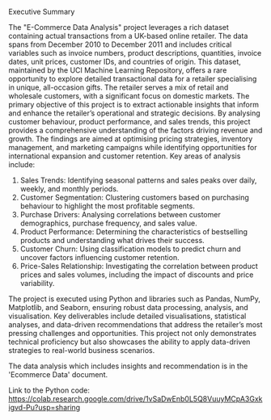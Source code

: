 Executive Summary

The "E-Commerce Data Analysis" project leverages a rich dataset containing actual transactions from a UK-based online retailer. The data spans from December 2010 to December 2011 and includes critical variables such as invoice numbers, product descriptions, quantities, invoice dates, unit prices, customer IDs, and countries of origin. This dataset, maintained by the UCI Machine Learning Repository, offers a rare opportunity to explore detailed transactional data for a retailer specialising in unique, all-occasion gifts. The retailer serves a mix of retail and wholesale customers, with a significant focus on domestic markets.
The primary objective of this project is to extract actionable insights that inform and enhance the retailer’s operational and strategic decisions. By analysing customer behaviour, product performance, and sales trends, this project provides a comprehensive understanding of the factors driving revenue and growth. The findings are aimed at optimising pricing strategies, inventory management, and marketing campaigns while identifying opportunities for international expansion and customer retention.
Key areas of analysis include:
1.	Sales Trends: Identifying seasonal patterns and sales peaks over daily, weekly, and monthly periods.
2.	Customer Segmentation: Clustering customers based on purchasing behaviour to highlight the most profitable segments.
3.	Purchase Drivers: Analysing correlations between customer demographics, purchase frequency, and sales value.
4.	Product Performance: Determining the characteristics of bestselling products and understanding what drives their success.
5.	Customer Churn: Using classification models to predict churn and uncover factors influencing customer retention.
6.	Price-Sales Relationship: Investigating the correlation between product prices and sales volumes, including the impact of discounts and price variability.

The project is executed using Python and libraries such as Pandas, NumPy, Matplotlib, and Seaborn, ensuring robust data processing, analysis, and visualisation. Key deliverables include detailed visualisations, statistical analyses, and data-driven recommendations that address the retailer’s most pressing challenges and opportunities. This project not only demonstrates technical proficiency but also showcases the ability to apply data-driven strategies to real-world business scenarios.

The data analysis which includes insights and recommendation is in the 'Ecommerce Data' document.

Link to the Python code: https://colab.research.google.com/drive/1vSaDwEnb0L5Q8VuuyMCpA3Gxkigvd-Pu?usp=sharing

